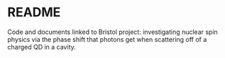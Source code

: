 # README #

Code and documents linked to Bristol project: investigating nuclear spin physics via the phase shift that photons get when scattering off of a charged QD in a cavity.